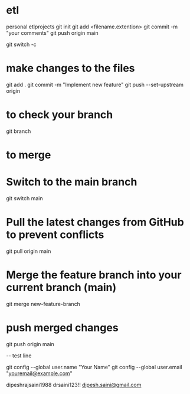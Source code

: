 # etl
personal etlprojects 
git init
git add <filename.extention>
git commit -m  "your comments"
git push origin main

git switch -c <new branch name>
# make changes to the files
git add . 
git commit -m "Implement new feature"
git push --set-upstream origin <new branch name>

# to check your branch
git branch

# to merge
# Switch to the main branch
git switch main
# Pull the latest changes from GitHub to prevent conflicts
git pull origin main
# Merge the feature branch into your current branch (main)
git merge new-feature-branch
# push merged changes
git push origin main

-- test line



git config --global user.name "Your Name"
git config --global user.email "youremail@example.com"


dipeshrajsaini1988
drsaini123!!
dipesh.saini@gmail.com
